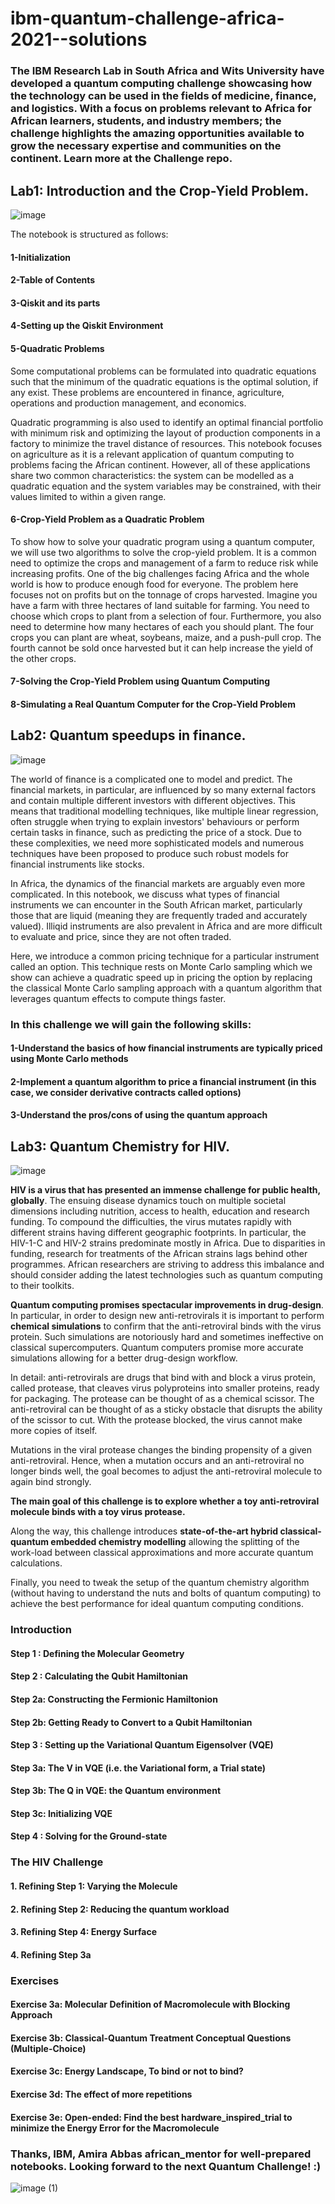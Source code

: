 # ibm-quantum-challenge-africa-2021--solutions

### The IBM Research Lab in South Africa and Wits University have developed a quantum computing challenge showcasing how the technology can be used in the fields of medicine, finance, and logistics. With a focus on problems relevant to Africa for African learners, students, and industry members; the challenge highlights the amazing opportunities available to grow the necessary expertise and communities on the continent. Learn more at the Challenge repo.
## Lab1: Introduction and the Crop-Yield Problem.
![image](https://user-images.githubusercontent.com/70172995/134530559-a27f5dc1-6ebe-43c9-852b-1b0e5f8079a2.png)



The notebook is structured as follows:

#### 1-Initialization
#### 2-Table of Contents
#### 3-Qiskit and its parts
#### 4-Setting up the Qiskit Environment
#### 5-Quadratic Problems
Some computational problems can be formulated into quadratic equations such that the minimum of the quadratic equations is the optimal solution, if any exist. These problems are encountered in finance, agriculture, operations and production management, and economics.

Quadratic programming is also used to identify an optimal financial portfolio with minimum risk and optimizing the layout of production components in a factory to minimize the travel distance of resources. This notebook focuses on agriculture as it is a relevant application of quantum computing to problems facing the African continent. However, all of these applications share two common characteristics: the system can be modelled as a quadratic equation and the system variables may be constrained, with their values limited to within a given range.
#### 6-Crop-Yield Problem as a Quadratic Problem
To show how to solve your quadratic program using a quantum computer, we will use two algorithms to solve the crop-yield problem. It is a common need to optimize the crops and management of a farm to reduce risk while increasing profits. One of the big challenges facing Africa and the whole world is how to produce enough food for everyone. The problem here focuses not on profits but on the tonnage of crops harvested. Imagine you have a farm with three hectares of land suitable for farming. You need to choose which crops to plant from a selection of four. Furthermore, you also need to determine how many hectares of each you should plant. The four crops you can plant are wheat, soybeans, maize, and a push-pull crop. The fourth cannot be sold once harvested but it can help increase the yield of the other crops.
#### 7-Solving the Crop-Yield Problem using Quantum Computing

#### 8-Simulating a Real Quantum Computer for the Crop-Yield Problem
## Lab2: Quantum speedups in finance.

![image](https://user-images.githubusercontent.com/70172995/134542720-da08e36f-500f-4ec6-958e-de070ad5b122.png)

The world of finance is a complicated one to model and predict. The financial markets, in particular, are influenced by so many external factors and contain multiple different investors with different objectives. This means that traditional modelling techniques, like multiple linear regression, often struggle when trying to explain investors' behaviours or perform certain tasks in finance, such as predicting the price of a stock. Due to these complexities, we need more sophisticated models and numerous techniques have been proposed to produce such robust models for financial instruments like stocks.

In Africa, the dynamics of the financial markets are arguably even more complicated. In this notebook, we discuss what types of financial instruments we can encounter in the South African market, particularly those that are liquid (meaning they are frequently traded and accurately valued). Illiqid instruments are also prevalent in Africa and are more difficult to evaluate and price, since they are not often traded.

Here, we introduce a common pricing technique for a particular instrument called an option. This technique rests on Monte Carlo sampling which we show can achieve a quadratic speed up in pricing the option by replacing the classical Monte Carlo sampling approach with a quantum algorithm that leverages quantum effects to compute things faster.
### In this challenge we will gain the following skills:

#### 1-Understand the basics of how financial instruments are typically priced using Monte Carlo methods
#### 2-Implement a quantum algorithm to price a financial instrument (in this case, we consider derivative contracts called options)
#### 3-Understand the pros/cons of using the quantum approach
## Lab3: Quantum Chemistry for HIV.
![image](https://user-images.githubusercontent.com/70172995/134550503-57e14400-2f08-46b8-9a4d-6a6a3f34dd48.png)

**HIV is a virus that has presented an immense challenge for public health, globally**. The ensuing disease dynamics touch on multiple societal dimensions including nutrition, access to health, education and research funding. To compound the difficulties, the virus mutates rapidly with different strains having different geographic footprints. In particular, the HIV-1-C and HIV-2 strains predominate mostly in Africa. Due to disparities in funding, research for treatments of the African strains lags behind other programmes. African researchers are striving to address this imbalance and should consider adding the latest technologies such as quantum computing to their toolkits.

**Quantum computing promises spectacular improvements in drug-design**. In particular, in order to design new anti-retrovirals it is important to perform **chemical simulations** to confirm that the anti-retroviral binds with the virus protein. Such simulations are notoriously hard and sometimes ineffective on classical supercomputers. Quantum computers promise more accurate simulations allowing for a better drug-design workflow.

In detail: anti-retrovirals are drugs that bind with and block a virus protein, called protease, that cleaves virus polyproteins into smaller proteins, ready for packaging. The protease can be thought of as a chemical scissor. The anti-retroviral can be thought of as a sticky obstacle that disrupts the ability of the scissor to cut. With the protease blocked, the virus cannot make more copies of itself.

Mutations in the viral protease changes the binding propensity of a given anti-retroviral. Hence, when a mutation occurs and an anti-retroviral no longer binds well, the goal becomes to adjust the anti-retroviral molecule to again bind strongly.

**The main goal of this challenge is to explore whether a toy anti-retroviral molecule binds with a toy virus protease.**

Along the way, this challenge introduces **state-of-the-art hybrid classical-quantum embedded chemistry modelling** allowing the splitting of the work-load between classical approximations and more accurate quantum calculations.

Finally, you need to tweak the setup of the quantum chemistry algorithm (without having to understand the nuts and bolts of quantum computing) to achieve the best performance for ideal quantum computing conditions.
### Introduction
#### Step 1 : Defining the Molecular Geometry
#### Step 2 : Calculating the Qubit Hamiltonian
#### Step 2a: Constructing the Fermionic Hamiltonion
#### Step 2b: Getting Ready to Convert to a Qubit Hamiltonian
#### Step 3 : Setting up the Variational Quantum Eigensolver (VQE)
#### Step 3a: The V in VQE (i.e. the Variational form, a Trial state)
#### Step 3b: The Q in VQE: the Quantum environment
#### Step 3c: Initializing VQE
#### Step 4 : Solving for the Ground-state
### The HIV Challenge
#### 1. Refining Step 1: Varying the Molecule
#### 2. Refining Step 2: Reducing the quantum workload
#### 3. Refining Step 4: Energy Surface
#### 4. Refining Step 3a
### Exercises
#### Exercise 3a: Molecular Definition of Macromolecule with Blocking Approach
#### Exercise 3b: Classical-Quantum Treatment Conceptual Questions (Multiple-Choice)
#### Exercise 3c: Energy Landscape, To bind or not to bind?
#### Exercise 3d: The effect of more repetitions
#### Exercise 3e: Open-ended: Find the best hardware_inspired_trial to minimize the Energy Error for the Macromolecule



### Thanks, IBM, Amira Abbas african_mentor for well-prepared notebooks. Looking forward to the next Quantum Challenge! :)
![image (1)](https://user-images.githubusercontent.com/70172995/134553020-54c86ab7-5c14-4fee-93ed-a18a978dbb56.png)

